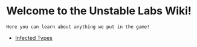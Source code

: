 # Welcome to the Unstable Labs Wiki!

`Here you can learn about anything we put in the game!`

- [Infected Types](/Infected-Types.md)
